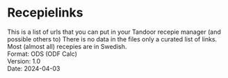 # Recepielinks
This is a list of urls that you can put in your Tandoor recepie manager (and possible others to) There is no data in the files only a curated list of links. Most (almost all) recepies are in Swedish.<br>
Format: ODS (ODF Calc) <br>
Version: 1.0<br>
Date: 2024-04-03<br>
